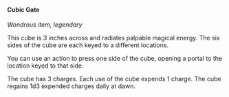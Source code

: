 #### Cubic Gate

*Wondrous item, legendary*

This cube is 3 inches across and radiates palpable magical energy. The six sides of the cube are each keyed to a different locations.

You can use an action to press one side of the cube, opening a portal to the location keyed to that side.

The cube has 3 charges. Each use of the cube expends 1 charge. The cube regains 1d3 expended charges daily at dawn.
